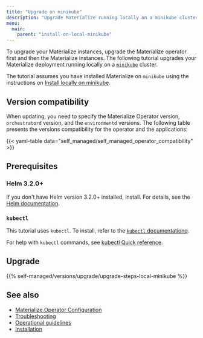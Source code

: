 ```yaml
---
title: "Upgrade on minikube"
description: "Upgrade Materialize running locally on a minikube cluster."
menu:
  main:
    parent: "install-on-local-minikube"
---
```


To upgrade your Materialize instances, upgrade the Materialize operator first
and then the Materialize instances. The following tutorial upgrades your
Materialize deployment running locally on a
[`minikube`](https://minikube.sigs.k8s.io/docs/start/) cluster.

The tutorial assumes you have installed Materialize on `minikube` using the
instructions on [Install locally on minikube](/installation/install-on-local-minikube/).

## Version compatibility

When updating, you need to specify the Materialize Operator version,
`orchestratord` version, and the `environmentd` versions. The following table
presents the versions compatibility for the operator and the applications:

{{< yaml-table data="self_managed/self_managed_operator_compatibility" >}}

## Prerequisites

### Helm 3.2.0+

If you don't have Helm version 3.2.0+ installed, install. For details, see the
[Helm documentation](https://helm.sh/docs/intro/install/).

### `kubectl`

This tutorial uses `kubectl`. To install, refer to the [`kubectl` documentationq](https://kubernetes.io/docs/tasks/tools/).

For help with `kubectl` commands, see [kubectl Quick
reference](https://kubernetes.io/docs/reference/kubectl/quick-reference/).

## Upgrade

{{% self-managed/versions/upgrade/upgrade-steps-local-minikube %}}

## See also

- [Materialize Operator Configuration](/installation/configuration/)
- [Troubleshooting](/installation/troubleshooting/)
- [Operational guidelines](/installation/operational-guidelines/)
- [Installation](/installation/)
